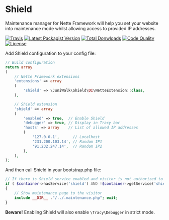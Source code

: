 Shield
============

Maintenance manager for Nette Framework will help you set your website into maintenance mode whilst allowing access to provided IP addresses.

[![Travis](https://img.shields.io/travis/juniwalk/shield.svg?style=flat-square)](https://travis-ci.org/juniwalk/shield)
[![Latest Packagist Version](https://img.shields.io/packagist/v/juniwalk/shield.svg?style=flat-square)](https://packagist.org/packages/juniwalk/shield)
[![Total Donwloads](https://img.shields.io/packagist/dt/juniwalk/shield.svg?style=flat-square)](https://packagist.org/packages/juniwalk/shield)
[![Code Quality](https://img.shields.io/scrutinizer/g/juniwalk/shield.svg?style=flat-square)](https://scrutinizer-ci.com/g/juniwalk/shield/)
[![License](https://img.shields.io/packagist/l/juniwalk/shield.svg?style=flat-square)](https://mit-license.org)

Add Shield configuration to your config file:
```php
// Build configuration
return array
(
	// Nette Framework extensions
	'extensions' => array
	(
		'shield' => \JuniWalk\Shield\DI\NetteExtension::class,
	),

	// Shield extension
	'shield' => array
	(
		'enabled' => true,  // Enable Shield
		'debugger' => true, // Display in Tracy bar
		'hosts' => array    // List of allowed IP addresses
		(
			'127.0.0.1',      // Localhost
			'231.200.103.14', // Random IP1
			'91.232.247.14',  // Random IP2
		),
	),
);
```

And then call Shield in your bootstrap.php file:
```php
// If there is Shield service enabled and visitor is not authorized to see this page right now
if ( $container->hasService('shield') AND !$container->getService('shield')->isAuthorized( ) )
{
	// Show maintenance page to the visitor
	include __DIR__ ."/../.maintenance.php"; exit;
}
```

**Beware!** Enabling Shield will also enable `\Tracy\Debugger` in strict mode.
